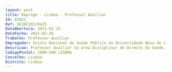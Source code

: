 ```yaml
--- 
layout: post
title: Emprego - Lisboa - Professor Auxiliar
Id: 83912
Ref: OE202101/0425
DataAbertura: 2021-01-15
DataFecho: 2021-02-26
Trabalho: Professor Auxiliar
Empregador: Escola Nacional de Saúde Pública da Universidade Nova de Lisboa - NOVA National School of Public Hea
Descricao: Professor Auxiliar na área Disciplinar de Direito da Saúde. O professor a contratar deverá contribuir para o ensino e a investigação nas seguintes áreas a) Ciências da vida e da saúde, direito e ética da saúde e da investigação científica b) Bioética e biodireito c) Direito, regulação e ética da saúde pública.
CodigoPostal: 1600-560 LISBOA
Concelho: Lisboa
Distrito: Lisboa
--- 
```


